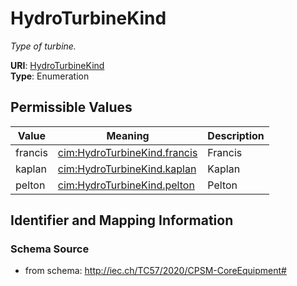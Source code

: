 # HydroTurbineKind




_Type of turbine._



**URI**: [HydroTurbineKind](HydroTurbineKind)<br />
**Type**: Enumeration

## Permissible Values

| Value | Meaning | Description |
| --- | --- | --- |
| francis | [cim:HydroTurbineKind.francis](http://iec.ch/TC57/CIM100#HydroTurbineKind.francis) | Francis |
| kaplan | [cim:HydroTurbineKind.kaplan](http://iec.ch/TC57/CIM100#HydroTurbineKind.kaplan) | Kaplan |
| pelton | [cim:HydroTurbineKind.pelton](http://iec.ch/TC57/CIM100#HydroTurbineKind.pelton) | Pelton |








## Identifier and Mapping Information







### Schema Source


* from schema: http://iec.ch/TC57/2020/CPSM-CoreEquipment#




